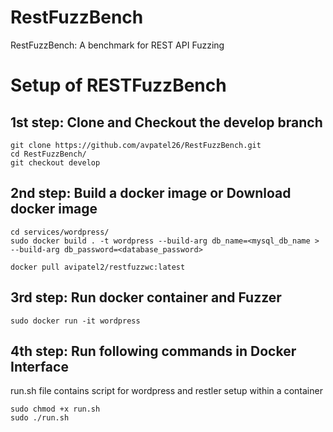 # RestFuzzBench
RestFuzzBench: A benchmark for REST API Fuzzing

# Setup of RESTFuzzBench

## 1st step: Clone and Checkout the develop branch
```
git clone https://github.com/avpatel26/RestFuzzBench.git
cd RestFuzzBench/
git checkout develop
```

## 2nd step: Build a docker image or Download docker image

```
cd services/wordpress/
sudo docker build . -t wordpress --build-arg db_name=<mysql_db_name > --build-arg db_password=<database_password> 
```

```
docker pull avipatel2/restfuzzwc:latest
```

## 3rd step: Run docker container and Fuzzer

```
sudo docker run -it wordpress
```

## 4th step: Run following commands in Docker Interface

run.sh file contains script for wordpress and restler setup within a container

```
sudo chmod +x run.sh
sudo ./run.sh
```







